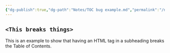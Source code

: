 ```yaml
---
{"dg-publish":true,"dg-path":"Notes/TOC bug example.md","permalink":"/notes/toc-bug-example/"}
---
```



## `<This breaks things>`

This is an example to show that having an HTML tag in a subheading breaks the Table of Contents.
